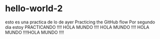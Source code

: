 # hello-world-2
esto es una practica de lo de ayer Practicing the GitHub flow
Por segundo dia estoy PRACTICANDO !!!!
HOLA MUNDO !!!!
HOLA MUNDO !!!! HOLA MUNDO !!!!HOLA MUNDO !!!!
